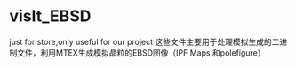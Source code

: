 # visIt_EBSD
just for store,only useful for our project
这些文件主要用于处理模拟生成的二进制文件，利用MTEX生成模拟晶粒的EBSD图像（IPF Maps 和polefigure）
